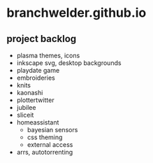 # branchwelder.github.io

## project backlog
- plasma themes, icons
- inkscape svg, desktop backgrounds
- playdate game
- embroideries
- knits
- kaonashi
- plottertwitter
- jubilee
- sliceit
- homeassistant
  - bayesian sensors
  - css theming
  - external access
- arrs, autotorrenting